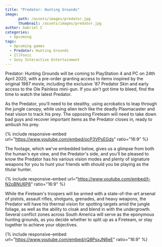 ```yaml
---
title: "Predator: Hunting Grounds"
image:
      path: /assets/images/predator.jpg
      thumbnail: /assets/images/predator.jpg
author: Gabriel C
categories:
  - Upcoming
tags:
  - Upcoming games
  - Predator: Hunting Grounds
  - IllFonic
  - Sony Interactive Entertainment
---
```


Predator: Hunting Grounds will be coming to PlayStation 4 and PC on 24th April 2020, with a pre-order granting access to items inspired by the original 1987 movie, including the exclusive '87 Predator Skin and early access to the Ole Painless mini-gun. If you ain't got time to bleed, find the time to watch the latest Predator.

As the Predator, you'll need to be stealthy, using acrobatics to leap through the jungle canopy, while using alien tech like the deadly Plasmacaster and heat vision to track his prey. The opposing Fireteam will need to take down bad guys and recover important items as the Predator closes in, ready to ambush his prey.

{% include responsive-embed url="https://www.youtube.com/embed/ocP3VPsEGds" ratio="16:9" %}

The footage, which we've embedded below, gives us a glimpse from both the human's eye view, and the Predator's side, and you'll be pleased to know the Predator has his various vision modes and plenty of signature weapons for you to hunt your friends with should you be playing as the titular hunter.

{% include responsive-embed url="https://www.youtube.com/embed/t-N2oBNU6P8" ratio="16:9" %}

While the Fireteam's troopers will be armed with a state-of-the-art arsenal of pistols, assault rifles, shotguns, grenades, and heavy weapons, the Predator will have his thermal vision for spotting targets amid the jungle foliage, as well as the ability to cloak and blend in with the undergrowth. Several conflict zones across South America will serve as the eponymous hunting grounds, as you decide whether to split up as a Fireteam, or stay together to achieve your objectives.

{% include responsive-embed url="https://www.youtube.com/embed/rQ8PsxJN6eE" ratio="16:9" %}
